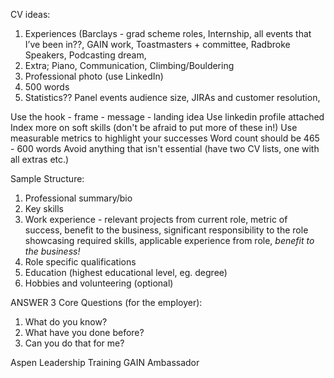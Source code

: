 CV ideas:
1. Experiences (Barclays - grad scheme roles, Internship, all events that I’ve been in??, GAIN work, Toastmasters + committee, Radbroke Speakers, Podcasting dream, 
2. Extra; Piano, Communication, Climbing/Bouldering
3. Professional photo (use LinkedIn)
4. 500 words 
5. Statistics?? Panel events audience size, JIRAs and customer resolution, 

Use the hook - frame - message - landing idea 
Use linkedin profile attached
Index more on soft skills (don't be afraid to put more of these in!)
Use measurable metrics to highlight your successes
Word count should be 465 - 600 words
Avoid anything that isn't essential (have two CV lists, one with all extras etc.)

Sample Structure:
1. Professional summary/bio
2. Key skills
3. Work experience - relevant projects from current role, metric of success, benefit to the business, significant responsibility to the role showcasing required skills, applicable experience from role, *benefit to the business!*
4. Role specific qualifications
5. Education (highest educational level, eg. degree)
6. Hobbies and volunteering (optional)

ANSWER 3 Core Questions (for the employer):
1. What do you know? 
2. What have you done before?
3. Can you do that for me? 

Aspen Leadership Training
GAIN Ambassador